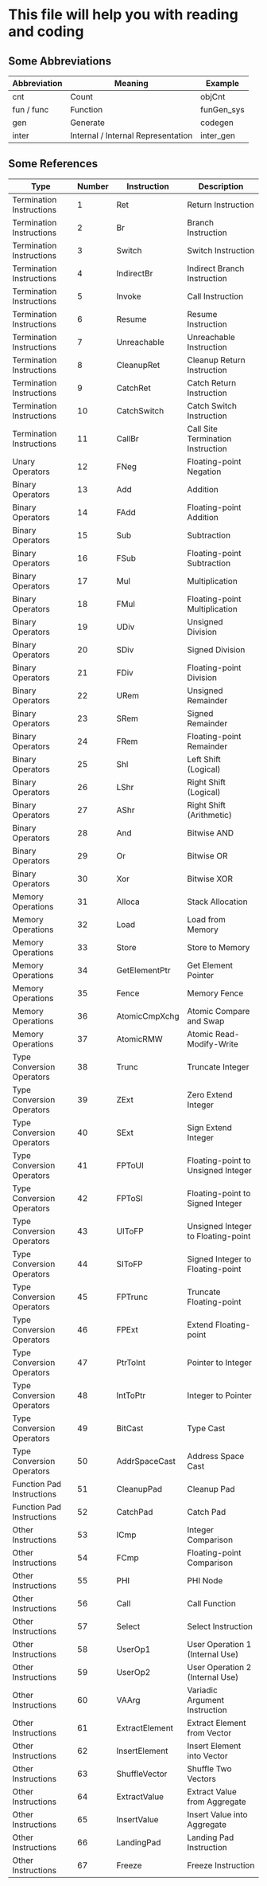 # This file will help you with reading and coding

## Some Abbreviations

| Abbreviation | Meaning                            | Example    |
|--------------|------------------------------------|------------|
| cnt          | Count                              | objCnt     |
| fun / func   | Function                           | funGen_sys |
| gen          | Generate                           | codegen    |
| inter        | Internal / Internal Representation | inter_gen  |

## Some References

| Type                      | Number | Instruction    | Description                        |
|---------------------------|--------|----------------|------------------------------------|
| Termination Instructions  | 1      | Ret            | Return Instruction                 |
| Termination Instructions  | 2      | Br             | Branch Instruction                 |
| Termination Instructions  | 3      | Switch         | Switch Instruction                 |
| Termination Instructions  | 4      | IndirectBr     | Indirect Branch Instruction        |
| Termination Instructions  | 5      | Invoke         | Call Instruction                   |
| Termination Instructions  | 6      | Resume         | Resume Instruction                 |
| Termination Instructions  | 7      | Unreachable    | Unreachable Instruction            |
| Termination Instructions  | 8      | CleanupRet     | Cleanup Return Instruction         |
| Termination Instructions  | 9      | CatchRet       | Catch Return Instruction           |
| Termination Instructions  | 10     | CatchSwitch    | Catch Switch Instruction           |
| Termination Instructions  | 11     | CallBr         | Call Site Termination Instruction  |
| Unary Operators           | 12     | FNeg           | Floating-point Negation            |
| Binary Operators          | 13     | Add            | Addition                           |
| Binary Operators          | 14     | FAdd           | Floating-point Addition            |
| Binary Operators          | 15     | Sub            | Subtraction                        |
| Binary Operators          | 16     | FSub           | Floating-point Subtraction         |
| Binary Operators          | 17     | Mul            | Multiplication                     |
| Binary Operators          | 18     | FMul           | Floating-point Multiplication      |
| Binary Operators          | 19     | UDiv           | Unsigned Division                  |
| Binary Operators          | 20     | SDiv           | Signed Division                    |
| Binary Operators          | 21     | FDiv           | Floating-point Division            |
| Binary Operators          | 22     | URem           | Unsigned Remainder                 |
| Binary Operators          | 23     | SRem           | Signed Remainder                   |
| Binary Operators          | 24     | FRem           | Floating-point Remainder           |
| Binary Operators          | 25     | Shl            | Left Shift (Logical)               |
| Binary Operators          | 26     | LShr           | Right Shift (Logical)              |
| Binary Operators          | 27     | AShr           | Right Shift (Arithmetic)           |
| Binary Operators          | 28     | And            | Bitwise AND                        |
| Binary Operators          | 29     | Or             | Bitwise OR                         |
| Binary Operators          | 30     | Xor            | Bitwise XOR                        |
| Memory Operations         | 31     | Alloca         | Stack Allocation                   |
| Memory Operations         | 32     | Load           | Load from Memory                   |
| Memory Operations         | 33     | Store          | Store to Memory                    |
| Memory Operations         | 34     | GetElementPtr  | Get Element Pointer                |
| Memory Operations         | 35     | Fence          | Memory Fence                       |
| Memory Operations         | 36     | AtomicCmpXchg  | Atomic Compare and Swap            |
| Memory Operations         | 37     | AtomicRMW      | Atomic Read-Modify-Write           |
| Type Conversion Operators | 38     | Trunc          | Truncate Integer                   |
| Type Conversion Operators | 39     | ZExt           | Zero Extend Integer                |
| Type Conversion Operators | 40     | SExt           | Sign Extend Integer                |
| Type Conversion Operators | 41     | FPToUI         | Floating-point to Unsigned Integer |
| Type Conversion Operators | 42     | FPToSI         | Floating-point to Signed Integer   |
| Type Conversion Operators | 43     | UIToFP         | Unsigned Integer to Floating-point |
| Type Conversion Operators | 44     | SIToFP         | Signed Integer to Floating-point   |
| Type Conversion Operators | 45     | FPTrunc        | Truncate Floating-point            |
| Type Conversion Operators | 46     | FPExt          | Extend Floating-point              |
| Type Conversion Operators | 47     | PtrToInt       | Pointer to Integer                 |
| Type Conversion Operators | 48     | IntToPtr       | Integer to Pointer                 |
| Type Conversion Operators | 49     | BitCast        | Type Cast                          |
| Type Conversion Operators | 50     | AddrSpaceCast  | Address Space Cast                 |
| Function Pad Instructions | 51     | CleanupPad     | Cleanup Pad                        |
| Function Pad Instructions | 52     | CatchPad       | Catch Pad                          |
| Other Instructions        | 53     | ICmp           | Integer Comparison                 |
| Other Instructions        | 54     | FCmp           | Floating-point Comparison          |
| Other Instructions        | 55     | PHI            | PHI Node                           |
| Other Instructions        | 56     | Call           | Call Function                      |
| Other Instructions        | 57     | Select         | Select Instruction                 |
| Other Instructions        | 58     | UserOp1        | User Operation 1 (Internal Use)    |
| Other Instructions        | 59     | UserOp2        | User Operation 2 (Internal Use)    |
| Other Instructions        | 60     | VAArg          | Variadic Argument Instruction      |
| Other Instructions        | 61     | ExtractElement | Extract Element from Vector        |
| Other Instructions        | 62     | InsertElement  | Insert Element into Vector         |
| Other Instructions        | 63     | ShuffleVector  | Shuffle Two Vectors                |
| Other Instructions        | 64     | ExtractValue   | Extract Value from Aggregate       |
| Other Instructions        | 65     | InsertValue    | Insert Value into Aggregate        |
| Other Instructions        | 66     | LandingPad     | Landing Pad Instruction            |
| Other Instructions        | 67     | Freeze         | Freeze Instruction                 |
